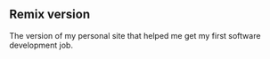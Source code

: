 ## Remix version

The version of my personal site that helped me get my first software development job.